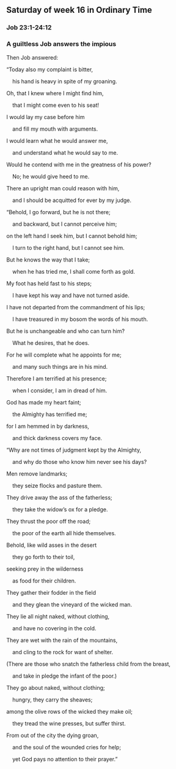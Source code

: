 ## Saturday of week 16 in Ordinary Time

### Job 23:1-24:12

### A guiltless Job answers the impious

Then Job answered:

“Today also my complaint is bitter,

    his hand is heavy in spite of my groaning.

Oh, that I knew where I might find him,

    that I might come even to his seat!

I would lay my case before him

    and fill my mouth with arguments.

I would learn what he would answer me,

    and understand what he would say to me.

Would he contend with me in the greatness of his power?

    No; he would give heed to me.

There an upright man could reason with him,

    and I should be acquitted for ever by my judge.

“Behold, I go forward, but he is not there;

    and backward, but I cannot perceive him;

on the left hand I seek him, but I cannot behold him;

    I turn to the right hand, but I cannot see him.

But he knows the way that I take;

    when he has tried me, I shall come forth as gold.

My foot has held fast to his steps;

    I have kept his way and have not turned aside.

I have not departed from the commandment of his lips;

    I have treasured in my bosom the words of his mouth.

But he is unchangeable and who can turn him?

    What he desires, that he does.

For he will complete what he appoints for me;

    and many such things are in his mind.

Therefore I am terrified at his presence;

    when I consider, I am in dread of him.

God has made my heart faint;

    the Almighty has terrified me;

for I am hemmed in by darkness,

    and thick darkness covers my face.

“Why are not times of judgment kept by the Almighty,

    and why do those who know him never see his days?

Men remove landmarks;

    they seize flocks and pasture them.

They drive away the ass of the fatherless;

    they take the widow’s ox for a pledge.

They thrust the poor off the road;

    the poor of the earth all hide themselves.

Behold, like wild asses in the desert

    they go forth to their toil,

seeking prey in the wilderness

    as food for their children.

They gather their fodder in the field

    and they glean the vineyard of the wicked man.

They lie all night naked, without clothing,

    and have no covering in the cold.

They are wet with the rain of the mountains,

    and cling to the rock for want of shelter.

(There are those who snatch the fatherless child from the breast,

    and take in pledge the infant of the poor.)

They go about naked, without clothing;

    hungry, they carry the sheaves;

among the olive rows of the wicked they make oil;

    they tread the wine presses, but suffer thirst.

From out of the city the dying groan,

    and the soul of the wounded cries for help;

    yet God pays no attention to their prayer.”